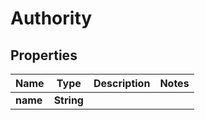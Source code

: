 
# Authority

## Properties
Name | Type | Description | Notes
------------ | ------------- | ------------- | -------------
**name** | **String** |  | 



